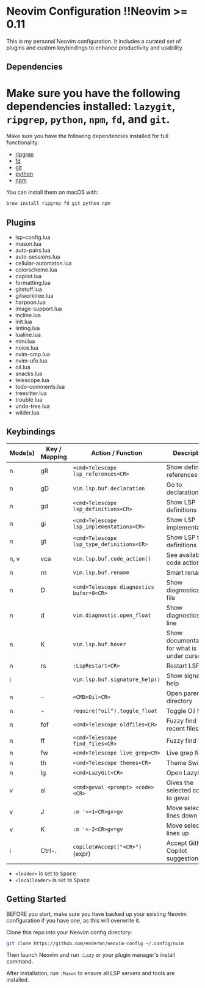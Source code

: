 
# Neovim Configuration !!Neovim >= 0.11

This is my personal Neovim configuration. It includes a curated set of plugins and custom keybindings to enhance productivity and usability.

## Dependencies
Make sure you have the following dependencies installed: `lazygit`, `ripgrep`, `python`, `npm`, `fd`, and `git`.
=======
Make sure you have the following dependencies installed for full functionality:

- [ripgrep](https://github.com/BurntSushi/ripgrep)
- [fd](https://github.com/sharkdp/fd)
- [git](https://git-scm.com/)
- [python](https://www.python.org/)
- [npm](https://www.npmjs.com/)

You can install them on macOS with:
```sh
brew install ripgrep fd git python npm
```

## Plugins

- lsp-config.lua
- mason.lua
- auto-pairs.lua
- auto-sessions.lua
- cellular-automaton.lua
- colorscheme.lua
- copilot.lua
- formatting.lua
- gitstuff.lua
- gitworktree.lua
- harpoon.lua
- image-support.lua
- incline.lua
- init.lua
- linting.lua
- lualine.lua
- mini.lua
- noice.lua
- nvim-cmp.lua
- nvim-ufo.lua
- oil.lua
- snacks.lua
- telescope.lua
- todo-comments.lua
- treesitter.lua
- trouble.lua
- undo-tree.lua
- wilder.lua

## Keybindings

| Mode(s)      | Key / Mapping         | Action / Function                                      | Description                                  |
|--------------|-----------------------|--------------------------------------------------------|----------------------------------------------|
| n            | gR                    | `<cmd>Telescope lsp_references<CR>`                    | Show definition, references                  |
| n            | gD                    | `vim.lsp.buf.declaration`                              | Go to declaration                            |
| n            | gd                    | `<cmd>Telescope lsp_definitions<CR>`                   | Show LSP definitions                         |
| n            | gi                    | `<cmd>Telescope lsp_implementations<CR>`               | Show LSP implementations                     |
| n            | gt                    | `<cmd>Telescope lsp_type_definitions<CR>`              | Show LSP type definitions                    |
| n, v         | <leader>vca           | `vim.lsp.buf.code_action()`                            | See available code actions                   |
| n            | <leader>rn            | `vim.lsp.buf.rename`                                   | Smart rename                                 |
| n            | <leader>D             | `<cmd>Telescope diagnostics bufnr=0<CR>`               | Show diagnostics for file                    |
| n            | <leader>d             | `vim.diagnostic.open_float`                            | Show diagnostics for line                    |
| n            | K                     | `vim.lsp.buf.hover`                                    | Show documentation for what is under cursor  |
| n            | <leader>rs            | `:LspRestart<CR>`                                      | Restart LSP                                  |
| i            | <C-h>                 | `vim.lsp.buf.signature_help()`                         | Show signature help                          |
| n            | -                     | `<CMD>Oil<CR>`                                         | Open parent directory                        |
| n            | <leader>-             | `require("oil").toggle_float`                          | Toggle Oil float                             |
| n            | <leader>fof           | `<cmd>Telescope oldfiles<CR>`                          | Fuzzy find recent files                      |
| n            | <leader>ff            | `<cmd>Telescope find_files<CR>`                        | Fuzzy find files                             |
| n            | <leader>fw            | `<cmd>Telescope live_grep<CR>`                         | Live grep files                              |
| n            | <leader>th            | `<cmd>Telescope themes<CR>`                            | Theme Switcher                               |
| n            | <leader>lg            | `<cmd>LazyGit<CR>`                                     | Open LazyGit                                 |
| v            | <leader>ai            | `<cmd>gevai <prompt> <code><CR>`                       | Gives the selected code to gevai             |
| v            | J                     | `:m '>+1<CR>gv=gv`                                     | Move selected lines down                     |
| v            | K                     | `:m '<-2<CR>gv=gv`                                     | Move selected lines up                       |
| i            | Ctrl-.                | `copilot#Accept("<CR>")` (expr)                        | Accept GitHub Copilot suggestion             |

- `<leader>` is set to <kbd>Space</kbd>
- `<localleader>` is set to <kbd>Space</kbd>

## Getting Started

BEFORE you start, make sure you have backed up your existing Neovim configuration if you have one, as this will overwrite it.

Clone this repo into your Neovim config directory:

```sh
git clone https://github.com/endermn/neovim-config ~/.config/nvim
```

Then launch Neovim and run `:Lazy` or your plugin manager's install command.

After installation, run `:Mason` to ensure all LSP servers and tools are installed.

